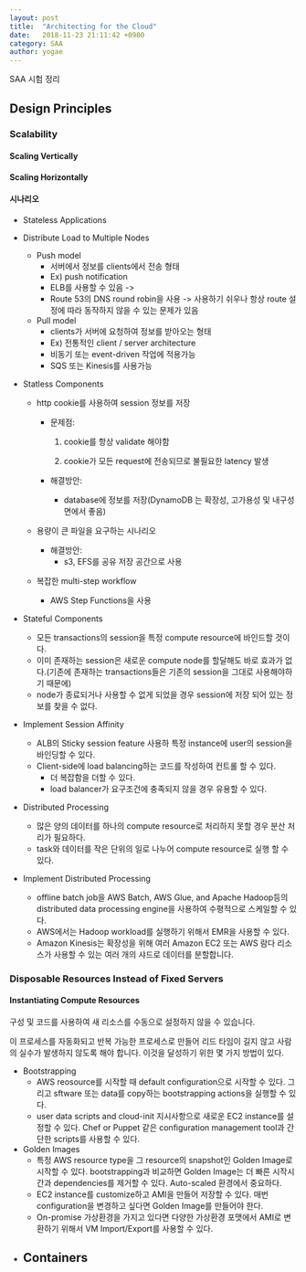 ```yaml
---
layout: post
title:  "Architecting for the Cloud"
date:   2018-11-23 21:11:42 +0900
category: SAA
author: yogae
---
```

SAA 시험 정리

## Design Principles

### Scalability

#### Scaling Vertically

#### Scaling Horizontally

#### 시나리오

- Stateless Applications
- Distribute Load to Multiple Nodes
  - Push model
    - 서버에서 정보를 clients에서 전송 형태
    - Ex) push notification
    - ELB를 사용할 수 있음 -> 
    - Route 53의 DNS round robin을 사용 -> 사용하기 쉬우나 항상 route 설정에 따라 동작하지 않을 수 있는 문제가 있음
  - Pull model
    - clients가 서버에 요청하여 정보를 받아오는 형태
    - Ex) 전통적인 client / server architecture
    - 비동기 또는 event-driven 작업에 적용가능
    - SQS 또는 Kinesis를 사용가능

- Statless Components

  - http cookie를 사용하여 session 정보를 저장

    - 문제점: 

      1. cookie를 항상 validate 해야함

      2. cookie가 모든 request에 전송되므로 불필요한 latency 발생

    - 해결방안:

      - database에 정보를 저장(DynamoDB 는 확장성, 고가용성 및 내구성 면에서 좋음)

  - 용량이 큰 파일을 요구하는 시나리오

    - 해결방안:
      - s3, EFS를 공유 저장 공간으로 사용

  - 복잡한 multi-step workflow

    - AWS Step Functions을 사용

- Stateful Components
  - 모든 transactions의 session을 특정 compute resource에 바인드할 것이다.
  - 이미 존재하는 session은 새로운 compute node를 할달해도 바로 효과가 없다.(기존에 존재하는 transactions들은 기존의 session을 그대로 사용해야하기 때문에)
  - node가 종료되거나 사용할 수 없게 되었을 경우 session에 저장 되어 있는 정보를 찾을 수 없다.
- Implement Session Affinity
  - ALB의 Sticky session feature 사용하 특정 instance에 user의 session을 바인딩할 수 있다.
  - Client-side에 load balancing하는 코드를 작성하여 컨트롤 할 수 있다.
    - 더 복잡함을 더할 수 있다.
    - load balancer가 요구조건에 충족되지 않을 경우 유용할 수 있다.

- Distributed Processing
  - 많은 양의 데이터를 하나의 compute resource로 처리하지 못할 경우 분산 처리가 필요하다.
  - task와 데이터를 작은 단위의 일로 나누어 compute resource로 실행 할 수 있다.

- Implement Distributed Processing
  - offline batch job을 AWS Batch, AWS Glue, and Apache Hadoop등의 distributed data processing engine을 사용하여 수평적으로 스케일할 수 있다.
  - AWS에서는 Hadoop workload를 실행하기 위해서 EMR을 사용할 수 있다.
  - Amazon Kinesis는 확장성을 위해 여러 Amazon EC2 또는 AWS 람다 리소스가 사용할 수 있는 여러 개의 샤드로 데이터를 분할합니다.

### Disposable Resources Instead of Fixed Servers

#### Instantiating Compute Resources

구성 및 코드를 사용하여 새 리소스를 수동으로 설정하지 않을 수 있습니다. 

이 프로세스를 자동화되고 반복 가능한 프로세스로 만들어 리드 타임이 길지 않고 사람의 실수가 발생하지 않도록 해야 합니다. 이것을 달성하기 위한 몇 가지 방법이 있다.

- Bootstrapping
  - AWS reosource를 시작할 때 default configuration으로 시작할 수 있다. 그리고 sftware 또는 data를 copy하는 bootstrapping actions을 실행할 수 있다.
  - user data scripts and cloud-init 지시사항으로 새로운 EC2 instance를 설정할 수 있다. Chef or Puppet 같은 configuration management tool과 간단한 scripts를 사용할 수 있다.
- Golden Images
  - 특정 AWS resource type을 그 resource의 snapshot인 Golden Image로 시작할 수 있다. bootstrapping과 비교하면 Golden Image는 더 빠른 시작시간과 dependencies를 제거할 수 있다. Auto-scaled 환경에서 중요하다.
  - EC2 instance를 customize하고 AMI을 만들어 저장할 수 있다. 매번 configuration을 변경하고 싶다면 Golden Image를 만들어야 한다.
  - On-promise 가상환경을 가지고 있다면 다양한 가상환경 포맷에서 AMI로 변환하기 위해서 VM Import/Export를 사용할 수 있다.
- Containers
  - 